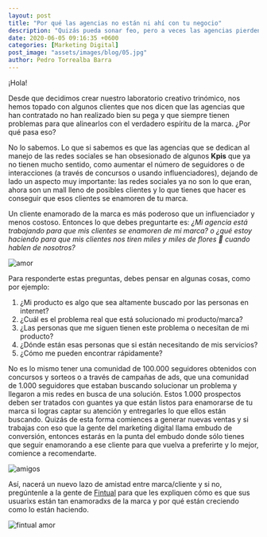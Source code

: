 ```yaml
---
layout: post
title: "Por qué las agencias no están ni ahí con tu negocio"
description: "Quizás pueda sonar feo, pero a veces las agencias pierden su rumbo tratando de mostrarte números que algunas veces no sirve para el objetivo real que estás buscando."
date: 2020-06-05 09:16:35 +0600
categories: [Marketing Digital]
post_image: "assets/images/blog/05.jpg"
author: Pedro Torrealba Barra
---
```


¡Hola!

Desde que decidimos crear nuestro laboratorio creativo trinómico, nos hemos topado con algunos clientes que nos dicen que las agencias que han contratado no han realizado bien su pega y que siempre tienen problemas para que alinearlos con el verdadero espíritu de la marca. ¿Por qué pasa eso?

No lo sabemos.
Lo que si sabemos es que las agencias que se dedican al manejo de las redes sociales se han obsesionado de algunos **Kpis** que ya no tienen mucho sentido, como aumentar el número de seguidores o de interacciones (a través de concursos o usando influenciadores), dejando de lado un aspecto muy importante: las redes sociales ya no son lo que eran, ahora son un mall lleno de posibles clientes y lo que tienes que hacer es conseguir que esos clientes se enamoren de tu marca.

Un cliente enamorado de la marca es más poderoso que un influenciador y menos costoso. Entonces lo que debes preguntarte es: *¿Mi agencia está trabajando para que mis clientes se enamoren de mi marca? o ¿qué estoy haciendo para que mis clientes nos tiren miles y miles de flores 💐 cuando hablen de nosotros?*

![amor](https://i.pinimg.com/originals/b0/8d/0c/b08d0ccc6e59e6b83a49781a71ecdd33.gif)

Para responderte estas preguntas, debes pensar en algunas cosas, como por ejemplo:

1. ¿Mi producto es algo que sea altamente buscado por las personas en internet?
2. ¿Cuál es el problema real que está solucionado mi producto/marca?
3. ¿Las personas que me siguen tienen este problema o necesitan de mi producto?
4. ¿Dónde están esas personas que si están necesitando de mis servicios?
5. ¿Cómo me pueden encontrar rápidamente?

No es lo mismo tener una comunidad de 100.000 seguidores obtenidos con concursos y sorteos o a través de campañas de ads, que una comunidad de 1.000 seguidores que estaban buscando solucionar un problema y llegaron a mis redes en busca de una solución. Estos 1.000 prospectos deben ser tratados con guantes ya que están listos para enamorarse de tu marca si logras captar su atención y entregarles lo que ellos están buscando. Quizás de esta forma comiences a generar nuevas ventas y si trabajas con eso que la gente del marketing digital llama embudo de conversión, entonces estarás en la punta del embudo donde sólo tienes que seguir enamorando a ese cliente para que vuelva a preferirte y lo mejor, comience a recomendarte.  

![amigos](https://pa1.narvii.com/6822/14aaee9b73a7583955dbe5139c0d54ef799d7b34_00.gif)

Así, nacerá un nuevo lazo de amistad entre marca/cliente y si no, pregúntenle a la gente de [Fintual](https://fintual.cl/) para que les expliquen cómo es que sus usuarixs están tan enamoradxs de la marca y por qué están creciendo como lo están haciendo.

![fintual amor](https://imgur.com/Jz1bNq5.png)
